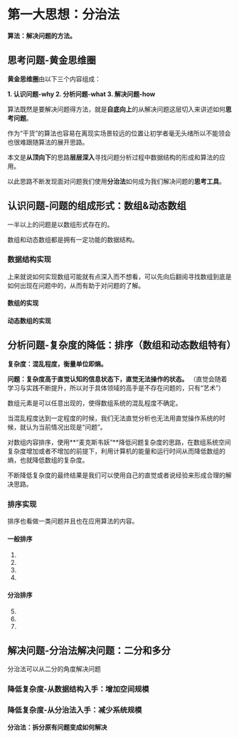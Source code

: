 # 第一大思想：分治法

**算法：解决问题的方法。**

## 思考问题-黄金思维圈

**黄金思维圈**由以下三个内容组成：

**1. 认识问题-why
2. 分析问题-what
3. 解决问题-how**

算法既然是要解决问题得方法，就是**自底向上**的从解决问题这层切入来讲述如何**思考问题**。

作为“干货”的算法也容易在离现实场景较远的位置让初学者毫无头绪所以不能领会也很难跟随算法的展开思路。

本文是**从顶向下**的思路**层层深入**寻找问题分析过程中数据结构的形成和算法的应用。

以此思路不断发现面对问题我们使用**分治法**如何成为我们解决问题的**思考工具**。




## 认识问题-问题的组成形式：数组&动态数组

 一半以上的问题是以数组形式存在的。
 
 数组和动态数组都是拥有一定功能的数据结构。
 
### 数据结构实现
上来就说如何实现数组可能就有点深入而不想看，可以先向后翻阅寻找数组到底是如何出现在问题中的，从而有助于对问题的了解。
 
#### 数组的实现

#### 动态数组的实现




## 分析问题-复杂度的降低：排序（数组和动态数组特有）

**复杂度：混乱程度，衡量单位即熵。**

**问题：复杂度高于直觉认知的信息状态下，直觉无法操作的状态。**
（直觉会随着学习与实践不断提升，所以对于具体领域的高手是不存在问题的，只有“艺术”）

数组元素是可以任意出现的，使得数组系统的混乱程度不确定。

当混乱程度达到一定程度的时候，我们无法直觉分析也无法用直觉操作系统的时候，就认为当前情况出现是“问题”。

对数组内容排序，使用**“麦克斯韦妖”**降低问题复杂度的思路，在数组系统空间复杂度增加或者不增加的前提下，利用计算机的能量和运行时间从而降低数组的熵，也就降低数组的复杂度。

不断降低复杂度的最终结果是我们可以使用自己的直觉或者说经验来形成合理的解决思路。

### 排序实现

排序也看做一类问题并且也在应用算法的内容。

#### 一般排序
 1.
 2.
 3.
 4.

#### 分治排序
 5.
 6.
 7.








## 解决问题-分治法解决问题：二分和多分

分治法可以从二分的角度解决问题

### 降低复杂度-从数据结构入手：增加空间规模



### 降低复杂度-从分治法入手：减少系统规模

**分治法：拆分原有问题变成如何解决**




